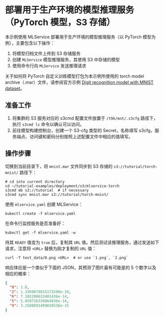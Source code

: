 # 部署用于生产环境的模型推理服务（PyTorch 模型，S3 存储）

本示例使用 MLService 部署用于生产环境的模型推理服务（以 PyTorch 模型为例），主要包含以下操作：

1. 将模型归档文件上传到 S3 存储服务
1. 创建 `MLService` 模型推理服务，其使用 S3 中存储的模型
1. 使用命令行向 `MLService` 发送推理请求

关于如何将 PyTorch 自定义训练模型打包为本示例所使用的 torch model archive（.mar）文件，请参阅官方示例 [Digit recognition model with MNIST dataset](https://github.com/pytorch/serve/tree/master/examples/image_classifier/mnist)。

## 准备工作

1. 将集群的 S3 服务对应的 s3cmd 配置文件放置于 `/t9k/mnt/.s3cfg` 路径下，执行 `s3cmd ls` 命令以确认可以访问。
1. 前往模型构建控制台，创建一个 S3-cfg 类型的 Secret，名称填写 s3cfg，服务端点、访问键和密码分别按照上述配置文件中相应的值填写。

## 操作步骤

切换到当前目录下，将 `mnist.mar` 文件同步到 S3 存储的 `s3://tutorial/torch-mnist/` 路径下：

```shell
# cd into current directory
cd ~/tutorial-examples/deployment/s3/mlservice-torch
s3cmd mb s3://tutorial  # if necessary
s3cmd sync mnist.mar s3://tutorial/torch-mnist/
```

使用 `mlservice.yaml` 创建 MLService：

```shell
kubectl create -f mlservice.yaml
```

在命令行监控服务是否准备好：

```shell
kubectl get -f mlservice.yaml -w
```

待其 `READY` 值变为 `true` 后，复制其 `URL` 值。然后测试该推理服务，通过发送如下请求，注意将 `<URL>` 替换为刚才复制的 `URL` 值：

```shell
curl -T test_data/0.png <URL>  # or use `1.png`, `2.png`
```

响应体应是一个类似于下面的 JSON，其预测了图片最有可能是的 5 个数字以及相应的概率：

```json
{
  "0": 1.0,
  "2": 1.3369878815172598e-10,
  "6": 7.102208632401436e-14,
  "5": 5.859716330864836e-14,
  "9": 3.2580891499658536e-15
}
```
